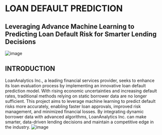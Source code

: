# LOAN DEFAULT PREDICTION 
## Leveraging Advance Machine Learning to Predicting Loan Default Risk for Smarter Lending Decisions
![image](https://github.com/user-attachments/assets/b923a5bf-5a92-483d-98e3-596c8b4b4b98)
## INTRODUCTION
LoanAnalytics Inc., a leading financial services provider, seeks to enhance its loan evaluation process by implementing an innovative loan default prediction model. With rising economic uncertainties and increasing default rates, traditional methods relying on static borrower data are no longer sufficient. This project aims to leverage machine learning to predict default risks more accurately, enabling faster loan approvals, improved risk management, and minimized financial losses. By integrating dynamic borrower data with advanced algorithms, LoanAnalytics Inc. can make smarter, data-driven lending decisions and maintain a competitive edge in the industry.
![image](https://github.com/user-attachments/assets/0c4d071c-8e22-4ae6-ae27-27812a7a6f5d)

